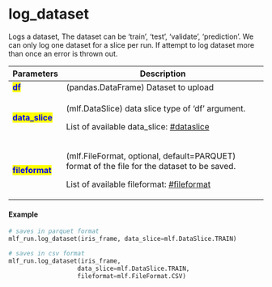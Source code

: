 # log\_dataset

Logs a dataset, The dataset can be ‘train’, ‘test’, ‘validate’, ‘prediction’. We can only log one dataset for a slice per run. If attempt to log dataset more than once an error is thrown out.

| Parameters                                       | Description                                                                                                                                                                                          |
| ------------------------------------------------ | ---------------------------------------------------------------------------------------------------------------------------------------------------------------------------------------------------- |
| <mark style="color:blue;">**df**</mark>          | (pandas.DataFrame) Dataset to upload                                                                                                                                                                 |
| <mark style="color:blue;">**data\_slice**</mark> | <p>(mlf.DataSlice) data slice type of ‘df’ argument.</p><p>List of available data_slice: <a data-mention href="../enums.md#dataslice">#dataslice</a></p>                                             |
| <mark style="color:blue;">**fileformat**</mark>  | <p>(mlf.FileFormat, optional, default=PARQUET) format of the file for the dataset to be saved.</p><p>List of available fileformat: <a data-mention href="../enums.md#fileformat">#fileformat</a></p> |

#### Example

```python
# saves in parquet format
mlf_run.log_dataset(iris_frame, data_slice=mlf.DataSlice.TRAIN)

# saves in csv format
mlf_run.log_dataset(iris_frame,
                   data_slice=mlf.DataSlice.TRAIN,
                   fileformat=mlf.FileFormat.CSV)
```
